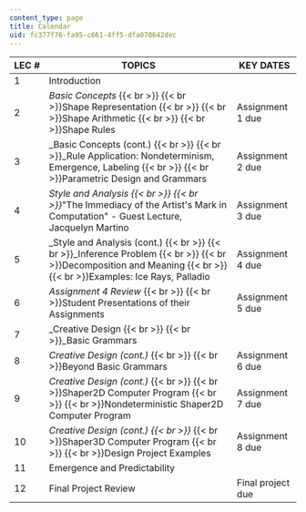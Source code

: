 ```yaml
---
content_type: page
title: Calendar
uid: fc377f76-fa95-c661-4ff5-dfa070642dec
---
```


| LEC # | TOPICS | KEY DATES |
| --- | --- | --- |
| 1 | Introduction |  |
| 2 | _Basic Concepts_  {{< br >}}  {{< br >}}Shape Representation  {{< br >}}  {{< br >}}Shape Arithmetic  {{< br >}}  {{< br >}}Shape Rules | Assignment 1 due |
| 3 | _Basic Concepts (cont.)  {{< br >}}  {{< br >}}_Rule Application: Nondeterminism, Emergence, Labeling  {{< br >}}  {{< br >}}Parametric Design and Grammars | Assignment 2 due |
| 4 | _Style and Analysis  {{< br >}}  {{< br >}}_"The Immediacy of the Artist's Mark in Computation" - Guest Lecture, Jacquelyn Martino | Assignment 3 due |
| 5 | _Style and Analysis (cont.)  {{< br >}}  {{< br >}}_Inference Problem  {{< br >}}  {{< br >}}Decomposition and Meaning  {{< br >}}  {{< br >}}Examples: Ice Rays, Palladio | Assignment 4 due |
| 6 | _Assignment 4 Review_  {{< br >}}  {{< br >}}Student Presentations of their Assignments | Assignment 5 due |
| 7 | _Creative Design  {{< br >}}  {{< br >}}_Basic Grammars |  |
| 8 | _Creative Design (cont.)_  {{< br >}}  {{< br >}}Beyond Basic Grammars | Assignment 6 due |
| 9 | _Creative Design (cont.)_  {{< br >}}  {{< br >}}Shaper2D Computer Program  {{< br >}}  {{< br >}}Nondeterministic Shaper2D Computer Program | Assignment 7 due |
| 10 | _Creative Design (cont.)  {{< br >}}_  {{< br >}}Shaper3D Computer Program  {{< br >}}  {{< br >}}Design Project Examples | Assignment 8 due |
| 11 | Emergence and Predictability |  |
| 12 | Final Project Review | Final project due